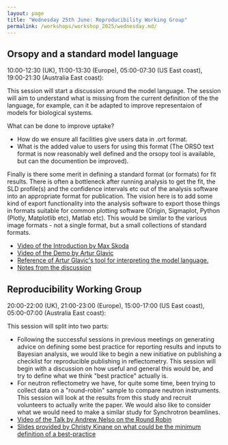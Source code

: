 ```yaml
---
layout: page
title: "Wednesday 25th June: Reproducibility Working Group"
permalink: /workshops/workshop_2025/wednesday.md/
---
```


## Orsopy and a standard model language 
10:00-12:30 (UK), 11:00-13:30 (Europe), 05:00-07:30 (US East coast), 19:00-21:30 (Australia East coast): 

This session will start a discussion around the model language. The session will aim to understand what is missing from the current definition of the the language, for example, can it be adapted to improve representaion of models for biological systems.

What can be done to improve uptake?
- How do we ensure all facilities give users data in .ort format.
- What is the added value to users for using this format (The ORSO text format is now reasonably well defined and the orsopy tool is available, but can the documention be improved).
 
Finally is there some merit in defining a standard format (or formats) for fit results. There is often a bottleneck after running analysis to get the fit, the SLD profile(s) and the confidence intervals etc out of the analysis software into an appropriate format for publication. The vision here is to add some kind of export functionality into the analysis software to export those things in formats suitable for common plotting software (Origin, Sigmaplot, Python (Plotly, Matplotlib etc), Matlab etc). This would be similar to the various image formats - not a single format, but a small collections of standard formats. 

- [Video of the Introduction by Max Skoda](https://youtu.be/pAQvBKWiWnA)
- [Video of the Demo by Artur Glavic](https://youtu.be/ymj4EcHPX0c)
- [Reference of Artur Glavic's tool for interpreting the model language.](https://github.com/aglavic/orso_tools)
- [Notes from the discussion](https://github.com/reflectivity/reflectivity.github.io/blob/d6b3c6a45df70f67ba3f0ee7da4b691e962bec14/workshops/workshop_2025/ORSO_Orsopy%20and%20a%20standard%20model%20language.pdf)
  
## Reproducibility Working Group

20:00-22:00 (UK), 21:00-23:00 (Europe), 15:00-17:00 (US East coast), 05:00-07:00 (Australia East coast): 

This session will split into two parts:
- Following the successful sessions in previous meetings on generating advice on defining some best practice for reporting results and inputs to Bayesian analysis, we would like to begin a new initiative on publishing a checklist for reproducible publishing in reflectometry. This session will begin with a discussion on how useful and general this would be, and try to define what we think "best practice" actually is.
- For neutron reflectometry we have, for quite some time, been trying to collect data on a "round-robin" sample to compare neutron instruments. This session will look at the results from this study and recruit volunteers to actually write the paper. We would also like to consider what we would need to make a similar study for Synchrotron beamlines.
- [Video of the Talk by Andrew Nelso on the Round Robin](https://youtu.be/PZBQIZn8cTg)
- [Slides provided by Christy Kinane on what could be the minimum definition of a best-practice](https://github.com/reflectivity/reflectivity.github.io/blob/d008278d0c8da412cea9dd2986dce914d63b20ed/workshops/workshop_2025/RGSAD_2025_CJK_whatarewepresentinginpublications.pdf)


